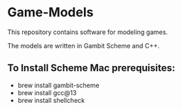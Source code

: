 # Game-Models
This repository contains software for modeling games.

The models are written in Gambit Scheme and C++.

## To Install Scheme Mac prerequisites:
* brew install gambit-scheme
* brew install gcc@13
* brew install shellcheck
 
